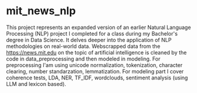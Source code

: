 # mit_news_nlp
This project represents an expanded version of an earlier Natural Language Processing (NLP) project I completed for a class during my Bachelor's degree in Data Science. It delves deeper into the application of NLP methodologies on real-world data.
Webscrapped data from the https://news.mit.edu on the topic of artificial intelligence is cleaned by the code in data_preprocessing and then modeled in modeling. For preprocessing I'am using unicode normalization, tokenization, character clearing, number standarzation, lemmatization. For modeling part I cover coherence tests, LDA, NER, TF_IDF, wordclouds, sentiment analysis (using LLM and lexicon based).

